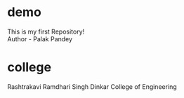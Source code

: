 # demo
This is my first Repository!
<br>
Author - Palak Pandey

# college
Rashtrakavi Ramdhari Singh Dinkar College of Engineering
